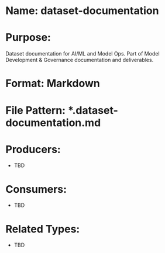 # Name: dataset-documentation

# Purpose:
Dataset documentation for AI/ML and Model Ops. Part of Model Development & Governance documentation and deliverables.

# Format: Markdown

# File Pattern: *.dataset-documentation.md

# Producers:
- TBD

# Consumers:
- TBD

# Related Types:
- TBD
